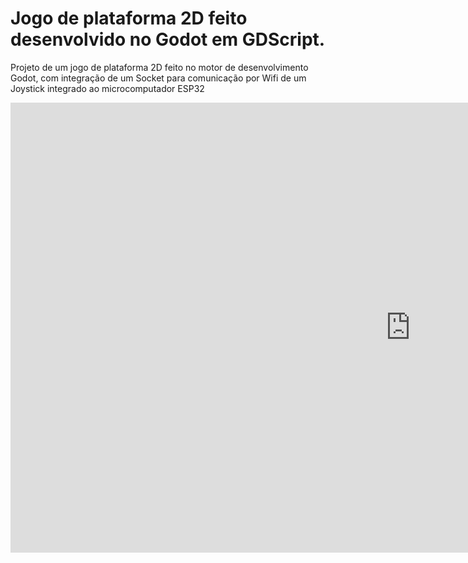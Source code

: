 # Jogo de plataforma 2D feito desenvolvido no Godot em GDScript.
Projeto de um jogo de plataforma 2D feito no motor de desenvolvimento Godot, com integração de um Socket para comunicação por Wifi de um Joystick integrado ao microcomputador ESP32

<iframe width="1280" height="720" src="https://www.youtube.com/embed/hrZgkQrk2PI" title="YouTube video player" frameborder="0" allow="accelerometer; autoplay; clipboard-write; encrypted-media; gyroscope; picture-in-picture" allowfullscreen></iframe>
